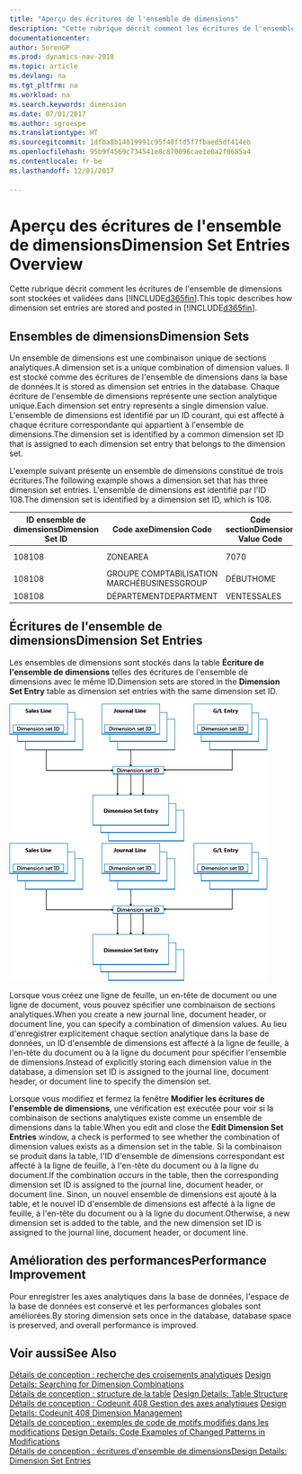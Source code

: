 ```yaml
---
title: "Aperçu des écritures de l'ensemble de dimensions"
description: "Cette rubrique décrit comment les écritures de l'ensemble de dimensions sont stockées et validées dans [!INCLUDE[d365fin](includes/d365fin_md.md)]."
documentationcenter: 
author: SorenGP
ms.prod: dynamics-nav-2018
ms.topic: article
ms.devlang: na
ms.tgt_pltfrm: na
ms.workload: na
ms.search.keywords: dimension
ms.date: 07/01/2017
ms.author: sgroespe
ms.translationtype: HT
ms.sourcegitcommit: 1dfba8b14019991c95f40ffd5f7fbaed5df414eb
ms.openlocfilehash: 95b9f4569c734541e8c870096cae1e0a2f0685a4
ms.contentlocale: fr-be
ms.lasthandoff: 12/01/2017

---
```

# <a name="dimension-set-entries-overview"></a><span data-ttu-id="41663-103">Aperçu des écritures de l'ensemble de dimensions</span><span class="sxs-lookup"><span data-stu-id="41663-103">Dimension Set Entries Overview</span></span>
<span data-ttu-id="41663-104">Cette rubrique décrit comment les écritures de l'ensemble de dimensions sont stockées et validées dans [!INCLUDE[d365fin](includes/d365fin_md.md)].</span><span class="sxs-lookup"><span data-stu-id="41663-104">This topic describes how dimension set entries are stored and posted in [!INCLUDE[d365fin](includes/d365fin_md.md)].</span></span>  
  
## <a name="dimension-sets"></a><span data-ttu-id="41663-105">Ensembles de dimensions</span><span class="sxs-lookup"><span data-stu-id="41663-105">Dimension Sets</span></span>  
<span data-ttu-id="41663-106">Un ensemble de dimensions est une combinaison unique de sections analytiques.</span><span class="sxs-lookup"><span data-stu-id="41663-106">A dimension set is a unique combination of dimension values.</span></span> <span data-ttu-id="41663-107">Il est stocké comme des écritures de l'ensemble de dimensions dans la base de données.</span><span class="sxs-lookup"><span data-stu-id="41663-107">It is stored as dimension set entries in the database.</span></span> <span data-ttu-id="41663-108">Chaque écriture de l'ensemble de dimensions représente une section analytique unique.</span><span class="sxs-lookup"><span data-stu-id="41663-108">Each dimension set entry represents a single dimension value.</span></span> <span data-ttu-id="41663-109">L'ensemble de dimensions est identifié par un ID courant, qui est affecté à chaque écriture correspondante qui appartient à l'ensemble de dimensions.</span><span class="sxs-lookup"><span data-stu-id="41663-109">The dimension set is identified by a common dimension set ID that is assigned to each dimension set entry that belongs to the dimension set.</span></span>  
  
<span data-ttu-id="41663-110">L'exemple suivant présente un ensemble de dimensions constitué de trois écritures.</span><span class="sxs-lookup"><span data-stu-id="41663-110">The following example shows a dimension set that has three dimension set entries.</span></span> <span data-ttu-id="41663-111">L'ensemble de dimensions est identifié par l'ID 108.</span><span class="sxs-lookup"><span data-stu-id="41663-111">The dimension set is identified by a dimension set ID, which is 108.</span></span>  
  
|<span data-ttu-id="41663-112">ID ensemble de dimensions</span><span class="sxs-lookup"><span data-stu-id="41663-112">Dimension Set ID</span></span>|<span data-ttu-id="41663-113">Code axe</span><span class="sxs-lookup"><span data-stu-id="41663-113">Dimension Code</span></span>|<span data-ttu-id="41663-114">Code section</span><span class="sxs-lookup"><span data-stu-id="41663-114">Dimension Value Code</span></span>|<span data-ttu-id="41663-115">Nom de la section analytique</span><span class="sxs-lookup"><span data-stu-id="41663-115">Dimension Value Name</span></span>|  
|----------------------|--------------------|--------------------------|--------------------------|  
|<span data-ttu-id="41663-116">108</span><span class="sxs-lookup"><span data-stu-id="41663-116">108</span></span>|<span data-ttu-id="41663-117">ZONE</span><span class="sxs-lookup"><span data-stu-id="41663-117">AREA</span></span>|<span data-ttu-id="41663-118">70</span><span class="sxs-lookup"><span data-stu-id="41663-118">70</span></span>|<span data-ttu-id="41663-119">Amérique du Nord</span><span class="sxs-lookup"><span data-stu-id="41663-119">America North</span></span>|  
|<span data-ttu-id="41663-120">108</span><span class="sxs-lookup"><span data-stu-id="41663-120">108</span></span>|<span data-ttu-id="41663-121">GROUPE COMPTABILISATION MARCHÉ</span><span class="sxs-lookup"><span data-stu-id="41663-121">BUSINESSGROUP</span></span>|<span data-ttu-id="41663-122">DÉBUT</span><span class="sxs-lookup"><span data-stu-id="41663-122">HOME</span></span>|<span data-ttu-id="41663-123">Accueil</span><span class="sxs-lookup"><span data-stu-id="41663-123">Home</span></span>|  
|<span data-ttu-id="41663-124">108</span><span class="sxs-lookup"><span data-stu-id="41663-124">108</span></span>|<span data-ttu-id="41663-125">DÉPARTEMENT</span><span class="sxs-lookup"><span data-stu-id="41663-125">DEPARTMENT</span></span>|<span data-ttu-id="41663-126">VENTES</span><span class="sxs-lookup"><span data-stu-id="41663-126">SALES</span></span>|<span data-ttu-id="41663-127">Ventes</span><span class="sxs-lookup"><span data-stu-id="41663-127">Sales</span></span>|  
  
## <a name="dimension-set-entries"></a><span data-ttu-id="41663-128">Écritures de l'ensemble de dimensions</span><span class="sxs-lookup"><span data-stu-id="41663-128">Dimension Set Entries</span></span>  
<span data-ttu-id="41663-129">Les ensembles de dimensions sont stockés dans la table **Écriture de l'ensemble de dimensions** telles des écritures de l'ensemble de dimensions avec le même ID.</span><span class="sxs-lookup"><span data-stu-id="41663-129">Dimension sets are stored in the **Dimension Set Entry** table as dimension set entries with the same dimension set ID.</span></span>  
  
<span data-ttu-id="41663-130">![Aperçu Ecriture analytique](media/dimensionentrynav7.png "DimensionEntryNAV7")</span><span class="sxs-lookup"><span data-stu-id="41663-130">![Dimension Entry overview](media/dimensionentrynav7.png "DimensionEntryNAV7")</span></span>  
  
<span data-ttu-id="41663-131">Lorsque vous créez une ligne de feuille, un en-tête de document ou une ligne de document, vous pouvez spécifier une combinaison de sections analytiques.</span><span class="sxs-lookup"><span data-stu-id="41663-131">When you create a new journal line, document header, or document line, you can specify a combination of dimension values.</span></span> <span data-ttu-id="41663-132">Au lieu d'enregistrer explicitement chaque section analytique dans la base de données, un ID d'ensemble de dimensions est affecté à la ligne de feuille, à l'en-tête du document ou à la ligne du document pour spécifier l'ensemble de dimensions.</span><span class="sxs-lookup"><span data-stu-id="41663-132">Instead of explicitly storing each dimension value in the database, a dimension set ID is assigned to the journal line, document header, or document line to specify the dimension set.</span></span>  
  
<span data-ttu-id="41663-133">Lorsque vous modifiez et fermez la fenêtre **Modifier les écritures de l'ensemble de dimensions**, une vérification est exécutée pour voir si la combinaison de sections analytiques existe comme un ensemble de dimensions dans la table.</span><span class="sxs-lookup"><span data-stu-id="41663-133">When you edit and close the **Edit Dimension Set Entries** window, a check is performed to see whether the combination of dimension values exists as a dimension set in the table.</span></span> <span data-ttu-id="41663-134">Si la combinaison se produit dans la table, l'ID d'ensemble de dimensions correspondant est affecté à la ligne de feuille, à l'en-tête du document ou à la ligne du document.</span><span class="sxs-lookup"><span data-stu-id="41663-134">If the combination occurs in the table, then the corresponding dimension set ID is assigned to the journal line, document header, or document line.</span></span> <span data-ttu-id="41663-135">Sinon, un nouvel ensemble de dimensions est ajouté à la table, et le nouvel ID d'ensemble de dimensions est affecté à la ligne de feuille, à l'en-tête du document ou à la ligne du document.</span><span class="sxs-lookup"><span data-stu-id="41663-135">Otherwise, a new dimension set is added to the table, and the new dimension set ID is assigned to the journal line, document header, or document line.</span></span>  
  
## <a name="performance-improvement"></a><span data-ttu-id="41663-136">Amélioration des performances</span><span class="sxs-lookup"><span data-stu-id="41663-136">Performance Improvement</span></span>  
<span data-ttu-id="41663-137">Pour enregistrer les axes analytiques dans la base de données, l'espace de la base de données est conservé et les performances globales sont améliorées.</span><span class="sxs-lookup"><span data-stu-id="41663-137">By storing dimension sets once in the database, database space is preserved, and overall performance is improved.</span></span>  
  
## <a name="see-also"></a><span data-ttu-id="41663-138">Voir aussi</span><span class="sxs-lookup"><span data-stu-id="41663-138">See Also</span></span>  
<span data-ttu-id="41663-139">[Détails de conception : recherche des croisements analytiques](design-details-searching-for-dimension-combinations.md) </span><span class="sxs-lookup"><span data-stu-id="41663-139">[Design Details: Searching for Dimension Combinations](design-details-searching-for-dimension-combinations.md) </span></span>  
<span data-ttu-id="41663-140">[Détails de conception : structure de la table](design-details-table-structure.md) </span><span class="sxs-lookup"><span data-stu-id="41663-140">[Design Details: Table Structure](design-details-table-structure.md) </span></span>  
<span data-ttu-id="41663-141">[Détails de conception : Codeunit 408 Gestion des axes analytiques](design-details-codeunit-408-dimension-management.md) </span><span class="sxs-lookup"><span data-stu-id="41663-141">[Design Details: Codeunit 408 Dimension Management](design-details-codeunit-408-dimension-management.md) </span></span>  
<span data-ttu-id="41663-142">[Détails de conception : exemples de code de motifs modifiés dans les modifications](design-details-code-examples-of-changed-patterns-in-modifications.md) </span><span class="sxs-lookup"><span data-stu-id="41663-142">[Design Details: Code Examples of Changed Patterns in Modifications](design-details-code-examples-of-changed-patterns-in-modifications.md) </span></span>  
[<span data-ttu-id="41663-143">Détails de conception : écritures d'ensemble de dimensions</span><span class="sxs-lookup"><span data-stu-id="41663-143">Design Details: Dimension Set Entries</span></span>](design-details-dimension-set-entries.md)   

